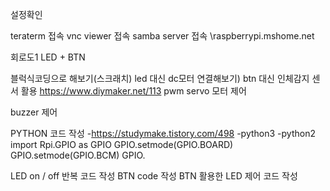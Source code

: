 설정확인

teraterm 접속
vnc viewer 접속
samba server 접속 \raspberrypi.mshome.net

회로도1 LED + BTN


블럭식코딩으로 해보기(스크래치)
led 대신 dc모터 연결해보기)
btn 대신 인체감지 센서 활용 https://www.diymaker.net/113
pwm servo 모터 제어

buzzer 제어


PYTHON 코드 작성 -https://studymake.tistory.com/498 -python3 -python2 import Rpi.GPIO as GPIO GPIO.setmode(GPIO.BOARD) GPIO.setmode(GPIO.BCM) GPIO.

LED on / off 반복 코드 작성
BTN code 작성
BTN 활용한 LED 제어 코드 작성
